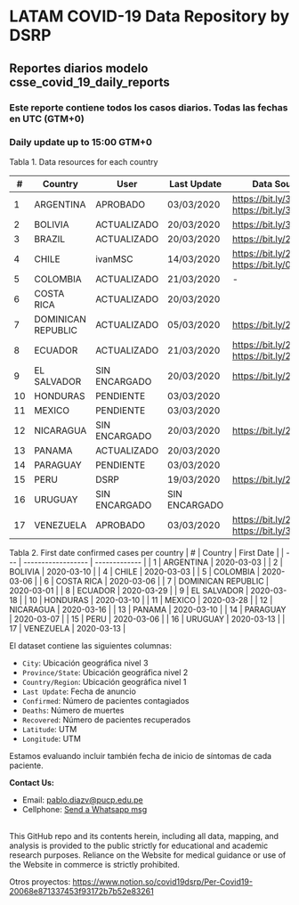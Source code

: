 # LATAM COVID-19 Data Repository by DSRP

## Reportes diarios modelo csse_covid_19_daily_reports

### Este reporte contiene todos los casos diarios. Todas las fechas en UTC (GTM+0)

### Daily update up to 15:00 GTM+0

Tabla 1. Data resources for each country

| #   | Country            | User          | Last Update   | Data Sources                                   |
| --- | ------------------ | ------------- | ------------- | ---------------------------------------------- |
| 1   | ARGENTINA          | APROBADO      | 03/03/2020    | https://bit.ly/3aabv0y https://bit.ly/394NsPy  |
| 2   | BOLIVIA            | ACTUALIZADO   | 20/03/2020    | https://bit.ly/3bh1qz6                         |
| 3   | BRAZIL             | ACTUALIZADO   | 20/03/2020    | https://bit.ly/2WuChNd                         |
| 4   | CHILE              | ivanMSC       | 14/03/2020    | https://bit.ly/2xWXhlH https://bit.ly/02Jg6JDf |
| 5   | COLOMBIA           | ACTUALIZADO   | 21/03/2020    | -                                              |
| 6   | COSTA RICA         | ACTUALIZADO   | 20/03/2020    |
| 7   | DOMINICAN REPUBLIC | ACTUALIZADO   | 05/03/2020    | https://bit.ly/2J2aBHM                         |
| 8   | ECUADOR            | ACTUALIZADO   | 21/03/2020    | https://bit.ly/2J3ompB https://bit.ly/2UsK2R7  |
| 9   | EL SALVADOR        | SIN ENCARGADO | 20/03/2020    | https://bit.ly/2U7N7Hm                         |
| 10  | HONDURAS           | PENDIENTE     | 03/03/2020    |
| 11  | MEXICO             | PENDIENTE     | 03/03/2020    |
| 12  | NICARAGUA          | SIN ENCARGADO | 20/03/2020    | https://bit.ly/2QQNfJB                         |
| 13  | PANAMA             | ACTUALIZADO   | 20/03/2020    |
| 14  | PARAGUAY           | PENDIENTE     | 03/03/2020    |
| 15  | PERU               | DSRP          | 19/03/2020    | https://bit.ly/2J5Wnpj                         |
| 16  | URUGUAY            | SIN ENCARGADO | SIN ENCARGADO |
| 17  | VENEZUELA          | APROBADO      | 03/03/2020    | https://bit.ly/2J3E0Br https://bit.ly/3acdykY  |


Tabla 2. First date confirmed cases per country
| #   | Country            | First Date    |
| --- | ------------------ | ------------- |
| 1   | ARGENTINA          | 2020-03-03    |
| 2   | BOLIVIA            | 2020-03-10    |
| 4   | CHILE              | 2020-03-03    |
| 5   | COLOMBIA           | 2020-03-06    |
| 6   | COSTA RICA         | 2020-03-06    |
| 7   | DOMINICAN REPUBLIC | 2020-03-01    |
| 8   | ECUADOR            | 2020-03-29    |
| 9   | EL SALVADOR        | 2020-03-18    |
| 10  | HONDURAS           | 2020-03-10    |
| 11  | MEXICO             | 2020-03-28    |
| 12  | NICARAGUA          | 2020-03-16    |
| 13  | PANAMA             | 2020-03-10    |
| 14  | PARAGUAY           | 2020-03-07    |
| 15  | PERU               | 2020-03-06    |
| 16  | URUGUAY            | 2020-03-13    |
| 17  | VENEZUELA          | 2020-03-13    |


El dataset contiene las siguientes columnas:

-   `City`: Ubicación geográfica nivel 3
-   `Province/State`: Ubicación geográfica nivel 2
-   `Country/Region`: Ubicación geográfica nivel 1
-   `Last Update`: Fecha de anuncio
-   `Confirmed`: Número de pacientes contagiados
-   `Deaths`: Número de muertes
-   `Recovered`: Número de pacientes recuperados
-   `Latitude`: UTM
-   `Longitude`: UTM

Estamos evaluando incluir también fecha de inicio de síntomas de cada paciente.

<b>Contact Us: </b><br>

-   Email: pablo.diazv@pucp.edu.pe
-   Cellphone: [Send a Whatsapp msg](https://api.whatsapp.com/send?phone=51938438089&text=Hi,%20I%27m%20comming%20from%20Github)
    <br><br>

This GitHub repo and its contents herein, including all data, mapping, and analysis is provided to the public strictly for educational and academic research purposes. Reliance on the Website for medical guidance or use of the Website in commerce is strictly prohibited.

Otros proyectos:
https://www.notion.so/covid19dsrp/Per-Covid19-20068e871337453f93172b7b52e83261
